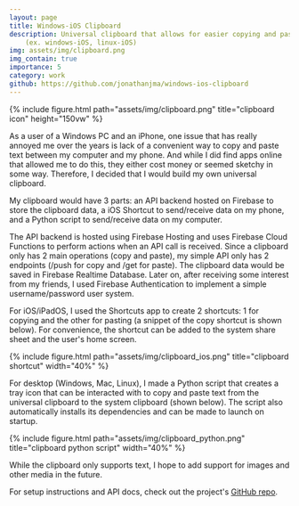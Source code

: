 ```yaml
---
layout: page
title: Windows-iOS Clipboard
description: Universal clipboard that allows for easier copying and pasting across different operating systems
    (ex. windows-iOS, linux-iOS)
img: assets/img/clipboard.png
img_contain: true
importance: 5
category: work
github: https://github.com/jonathanjma/windows-ios-clipboard
---
```


<div class="row">
    <div class="col-sm my-3 text-center">
        {% include figure.html path="assets/img/clipboard.png" title="clipboard icon" height="150vw" %}
    </div>
</div>

As a user of a Windows PC and an iPhone, one issue that has really annoyed me over the years is lack of
a convenient way to copy and paste text between my computer and my phone. And while I did find apps
online that allowed me to do this, they either cost money or seemed sketchy in some way. Therefore, I
decided that I would build my own universal clipboard.

My clipboard would have 3 parts: an API backend hosted on Firebase to store the clipboard data, a iOS Shortcut
to send/receive data on my phone, and a Python script to send/receive data on my computer.

The API backend is hosted using Firebase Hosting and uses Firebase Cloud Functions to perform actions
when an API call is received. Since a clipboard only has 2 main operations (copy and paste), my simple
API only has 2 endpoints (/push for copy and /get for paste). The clipboard data would be saved in Firebase
Realtime Database. Later on, after receiving some interest from my friends, I used Firebase Authentication to
implement a simple username/password user system.

For iOS/iPadOS, I used the Shortcuts app to create 2 shortcuts: 1 for copying and the other for pasting
(a snippet of the copy shortcut is shown below). For convenience, the shortcut can be added to the 
system share sheet and the user's home screen.

<div class="row">
    <div class="col-sm my-3 text-center">
        {% include figure.html path="assets/img/clipboard_ios.png" title="clipboard shortcut" width="40%" %}
    </div>
</div>

For desktop (Windows, Mac, Linux), I made a Python script that creates a tray icon that can be interacted with
to copy and paste text from the universal clipboard to the system clipboard (shown below). The script also
automatically installs its dependencies and can be made to launch on startup.

<div class="row">
    <div class="col-sm my-3 text-center">
        {% include figure.html path="assets/img/clipboard_python.png" title="clipboard python script" width="40%" %}
    </div>
</div>

While the clipboard only supports text, I hope to add support for images and other media in the future.

For setup instructions and API docs, check out the project's [GitHub repo](https://github.com/jonathanjma/windows-ios-clipboard).